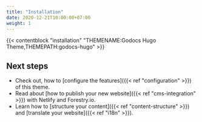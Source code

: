 ```yaml
---
title: "Installation"
date: 2020-12-21T10:00:00+07:00
weight: 1
---
```


{{< contentblock "installation" "THEMENAME:Godocs Hugo Theme,THEMEPATH:godocs-hugo" >}}

## Next steps

- Check out, how to [configure the features]({{< ref "configuration" >}}) of this theme.
- Read about [how to publish your new website]({{< ref "cms-integration" >}}) with Netlify and Forestry.io.
- Learn how to [structure your content]({{< ref "content-structure" >}}) and [translate your website]({{< ref "i18n" >}}).


